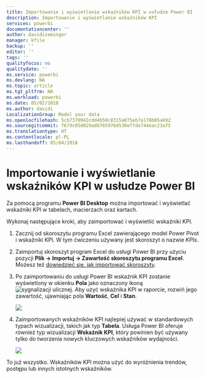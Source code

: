 ```yaml
---
title: Importowanie i wyświetlanie wskaźników KPI w usłudze Power BI
description: Importowanie i wyświetlanie wskaźników KPI
services: powerbi
documentationcenter: ''
author: davidiseminger
manager: kfile
backup: ''
editor: ''
tags: ''
qualityfocus: no
qualitydate: ''
ms.service: powerbi
ms.devlang: NA
ms.topic: article
ms.tgt_pltfrm: NA
ms.workload: powerbi
ms.date: 05/02/2018
ms.author: davidi
LocalizationGroup: Model your data
ms.openlocfilehash: 5cb7370942cdd4b50c8315a075eb7a178b05a692
ms.sourcegitcommit: f679c05d029ad0765976d530effde744eac23af5
ms.translationtype: HT
ms.contentlocale: pl-PL
ms.lasthandoff: 05/04/2018
---
```

# <a name="import-and-display-kpis-in-power-bi"></a>Importowanie i wyświetlanie wskaźników KPI w usłudze Power BI
Za pomocą programu **Power BI Desktop** można importować i wyświetlać wskaźniki KPI w tabelach, macierzach oraz kartach.

Wykonaj następujące kroki, aby zaimportować i wyświetlić wskaźniki KPI.

1. Zacznij od skoroszytu programu Excel zawierającego model Power Pivot i wskaźniki KPI. W tym ćwiczeniu używany jest skoroszyt o nazwie *KPIs*.

1. Zaimportuj skoroszyt program Excel do usługi Power BI przy użyciu pozycji **Plik -> Importuj -> Zawartość skoroszytu programu Excel**. Możesz też [dowiedzieć się, jak importować skoroszyty](desktop-import-excel-workbooks.md). 

1. Po zaimportowaniu do usługi Power BI wskaźnik KPI zostanie wyświetlony w okienku **Pola** jako oznaczony ikoną ![sygnalizacji ulicznej](media/desktop-import-and-display-kpis/traffic.png). Aby użyć wskaźnika KPI w raporcie, rozwiń jego zawartość, ujawniając pola **Wartość**, **Cel** i **Stan**.

    ![](media/desktop-import-and-display-kpis/desktoppreviewfeatureon2.png)

1. Zaimportowanych wskaźników KPI najlepiej używać w standardowych typach wizualizacji, takich jak typ **Tabela**. Usługa Power BI oferuje również typ wizualizacji **Wskaźnik KPI**, który powinien być używany tylko do tworzenia nowych kluczowych wskaźników wydajności.
   
    ![](media/desktop-import-and-display-kpis/desktoppreviewfeatureon3.png)

To już wszystko. Wskaźników KPI można użyć do wyróżnienia trendów, postępu lub innych istotnych wskaźników.
